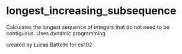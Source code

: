 # longest_increasing_subsequence
Calculates the longest sequence of integers that do not need to be contiguous. Uses dynamic programming

created by Lucas Battelle for cs102
